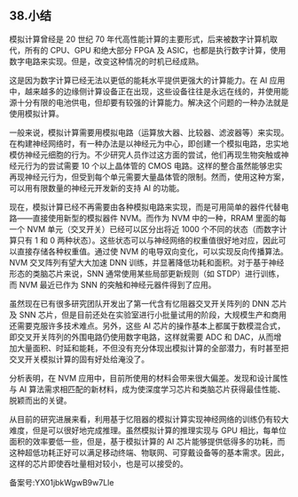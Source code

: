 ## 38.小结
模拟计算曾经是 20 世纪 70 年代高性能计算的主要形式，后来被数字计算机取代，所有的 CPU、GPU 和绝大部分 FPGA 及 ASIC，也都是执行数字计算，使用数字电路来实现。但是，改变这种情况的时机已经成熟。 


这是因为数字计算已经无法以更低的能耗水平提供更强大的计算能力。在 AI 应用中，越来越多的边缘侧计算设备正在出现，这些设备往往是永远在线的，并使用能源十分有限的电池供电，但却要有较强的计算能力。解决这个问题的一种办法就是使用模拟计算。 


一般来说，模拟计算需要用模拟电路（运算放大器、比较器、滤波器等）来实现。在构建神经网络时，有一种办法是以神经元为中心，即创建一个模拟电路，忠实地模仿神经元细胞的行为。不少研究人员作过这方面的尝试，他们再现生物突触或神经元行为的尝试需要 10 个以上晶体管的 CMOS 电路。这样的整合虽然能够忠实再现神经元行为，但受到每个单元需要大量晶体管的限制。然而，使用这种方案，可以用有限数量的神经元开发新的支持 AI 的功能。 


现在，模拟计算已经不再需要由各种模拟电路来实现，而是可用简单的器件代替电路——直接使用新型的模拟器件 NVM。而作为 NVM 中的一种，RRAM 里面的每一个 NVM 单元（交叉开关）已经可以区分出将近 1000 个不同的状态（而数字计算只有 1 和 0 两种状态）。这些状态可以与神经网络的权重值很好地对应，因此可以直接存储各种权重值。通过使 NVM 的电导双向变化，可以实现反向传播算法。NVM 交叉阵列有望大大加速 DNN 训练，并显著降低功耗和面积。对于基于神经形态的类脑芯片来说，SNN 通常使用某些局部更新规则（如 STDP）进行训练，而 NVM 最近已作为 SNN 的突触和神经元器件得到了应用。 


虽然现在已有很多研究团队开发出了第一代含有忆阻器交叉开关阵列的 DNN 芯片及 SNN 芯片，但是目前还处在实验室进行小批量试用的阶段，大规模生产和商用还需要克服许多技术难点。另外，这些 AI 芯片的操作基本上都属于数模混合式，即交叉开关阵列的外围电路仍使用数字电路，这样就需要 ADC 和 DAC，从而增加大量面积、时延和能耗，不但没有充分体现出模拟计算的全部潜力，有时甚至把交叉开关模拟计算的固有好处给淹没了。 


分析表明，在 NVM 应用中，目前所使用的材料会带来很大偏差。发现和设计属性与 AI 算法需求相匹配的新材料，成为使深度学习芯片和类脑芯片获得最佳性能、脱颖而出的关键。 


从目前的研究进展来看，利用基于忆阻器的模拟计算实现神经网络的训练仍有较大难度，但是可以很好地完成推理。虽然模拟计算的推理实现与 GPU 相比，每单位面积的效率要低一些，但是，基于模拟计算的 AI 芯片能够提供低得多的功耗，而这种超低功耗正好可以满足移动终端、物联网、可穿戴设备等的基本需求。因此，这样的芯片即使吞吐量相对较小，也是可以接受的。 


备案号:YX01jbkWgwB9w7Lle

